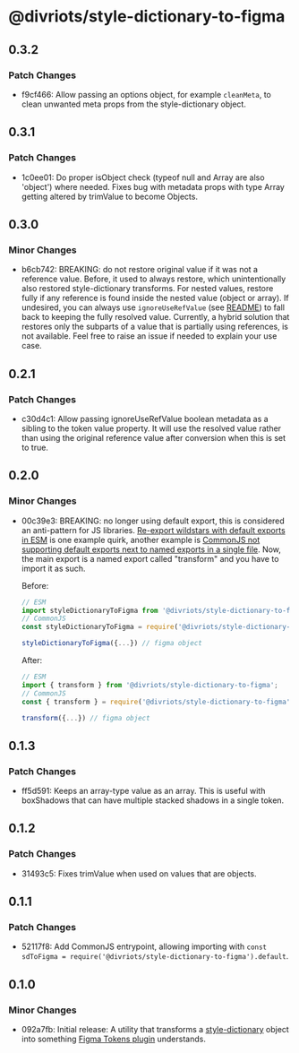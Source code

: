 # @divriots/style-dictionary-to-figma

## 0.3.2

### Patch Changes

- f9cf466: Allow passing an options object, for example `cleanMeta`, to clean unwanted meta props from the style-dictionary object.

## 0.3.1

### Patch Changes

- 1c0ee01: Do proper isObject check (typeof null and Array are also 'object') where needed. Fixes bug with metadata props with type Array getting altered by trimValue to become Objects.

## 0.3.0

### Minor Changes

- b6cb742: BREAKING: do not restore original value if it was not a reference value. Before, it used to always restore, which unintentionally also restored style-dictionary transforms. For nested values, restore fully if any reference is found inside the nested value (object or array). If undesired, you can always use `ignoreUseRefValue` (see [README](./README.md)) to fall back to keeping the fully resolved value. Currently, a hybrid solution that restores only the subparts of a value that is partially using references, is not available. Feel free to raise an issue if needed to explain your use case.

## 0.2.1

### Patch Changes

- c30d4c1: Allow passing ignoreUseRefValue boolean metadata as a sibling to the token value property. It will use the resolved value rather than using the original reference value after conversion when this is set to true.

## 0.2.0

### Minor Changes

- 00c39e3: BREAKING: no longer using default export, this is considered an anti-pattern for JS libraries. [Re-export wildstars with default exports in ESM](https://twitter.com/DasSurma/status/1509835337295609865) is one example quirk, another example is [CommonJS not supporting default exports next to named exports in a single file](https://github.com/divriots/style-dictionary-to-figma/issues/7). Now, the main export is a named export called "transform" and you have to import it as such.

  Before:

  ```js
  // ESM
  import styleDictionaryToFigma from '@divriots/style-dictionary-to-figma';
  // CommonJS
  const styleDictionaryToFigma = require('@divriots/style-dictionary-to-figma');

  styleDictionaryToFigma({...}) // figma object
  ```

  After:

  ```js
  // ESM
  import { transform } from '@divriots/style-dictionary-to-figma';
  // CommonJS
  const { transform } = require('@divriots/style-dictionary-to-figma');

  transform({...}) // figma object
  ```

## 0.1.3

### Patch Changes

- ff5d591: Keeps an array-type value as an array. This is useful with boxShadows that can have multiple stacked shadows in a single token.

## 0.1.2

### Patch Changes

- 31493c5: Fixes trimValue when used on values that are objects.

## 0.1.1

### Patch Changes

- 52117f8: Add CommonJS entrypoint, allowing importing with `const sdToFigma = require('@divriots/style-dictionary-to-figma').default`.

## 0.1.0

### Minor Changes

- 092a7fb: Initial release: A utility that transforms a [style-dictionary](https://amzn.github.io/style-dictionary/#/) object into something [Figma Tokens plugin](https://www.figma.com/community/plugin/843461159747178978) understands.

